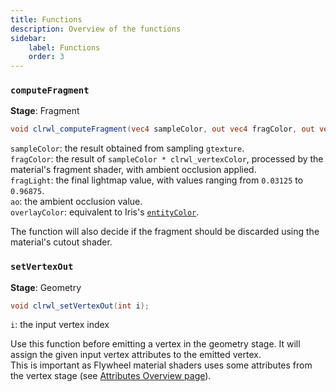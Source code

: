 ```yaml
---
title: Functions
description: Overview of the functions
sidebar:
    label: Functions
    order: 3
---
```


### `computeFragment`

**Stage**: Fragment

```glsl
void clrwl_computeFragment(vec4 sampleColor, out vec4 fragColor, out vec2 fragLight, out float ao, out vec4 overlayColor);
```

`sampleColor`: the result obtained from sampling `gtexture`.  
`fragColor`: the result of `sampleColor * clrwl_vertexColor`, processed by the material's fragment shader, with ambient occlusion applied.  
`fragLight`: the final lightmap value, with values ranging from `0.03125` to `0.96875`.  
`ao`: the ambient occlusion value.  
`overlayColor`: equivalent to Iris's [`entityColor`](https://shaders.properties/current/reference/uniforms/rendering/#entitycolor).  

The function will also decide if the fragment should be discarded using the material's cutout shader.

### `setVertexOut`

**Stage**: Geometry

```glsl
void clrwl_setVertexOut(int i);
```

`i`: the input vertex index

Use this function before emitting a vertex in the geometry stage. It will assign the given input vertex attributes to the emitted vertex.  
This is important as Flywheel material shaders uses some attributes from the vertex stage (see [Attributes Overview page](/colorwheel/reference/attributes/overview/#inouts)).  
